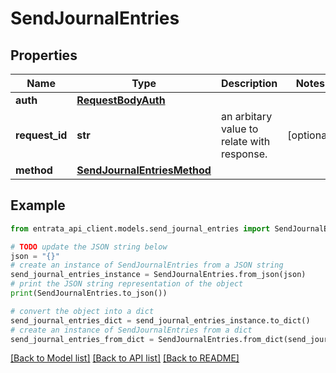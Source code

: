 # SendJournalEntries


## Properties

Name | Type | Description | Notes
------------ | ------------- | ------------- | -------------
**auth** | [**RequestBodyAuth**](RequestBodyAuth.md) |  | 
**request_id** | **str** | an arbitary value to relate with response. | [optional] 
**method** | [**SendJournalEntriesMethod**](SendJournalEntriesMethod.md) |  | 

## Example

```python
from entrata_api_client.models.send_journal_entries import SendJournalEntries

# TODO update the JSON string below
json = "{}"
# create an instance of SendJournalEntries from a JSON string
send_journal_entries_instance = SendJournalEntries.from_json(json)
# print the JSON string representation of the object
print(SendJournalEntries.to_json())

# convert the object into a dict
send_journal_entries_dict = send_journal_entries_instance.to_dict()
# create an instance of SendJournalEntries from a dict
send_journal_entries_from_dict = SendJournalEntries.from_dict(send_journal_entries_dict)
```
[[Back to Model list]](../README.md#documentation-for-models) [[Back to API list]](../README.md#documentation-for-api-endpoints) [[Back to README]](../README.md)


